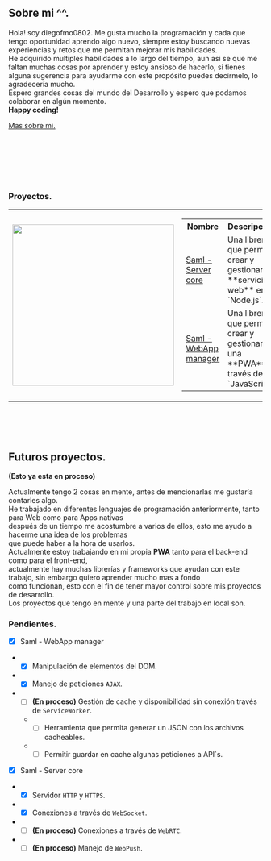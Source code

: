 ## Sobre mi ^^.

Hola! soy diegofmo0802.
Me gusta mucho la programación y cada que tengo oportunidad
aprendo algo nuevo, siempre estoy buscando nuevas experiencias
y retos que me permitan mejorar mis habilidades.<br/>
He adquirido multiples habilidades a lo largo del tiempo,
aun asi se que me faltan muchas cosas por aprender y estoy
ansioso de hacerlo, si tienes alguna sugerencia para ayudarme
con este propósito puedes decírmelo, lo agradecería mucho.<br/>
Espero grandes cosas del mundo del Desarrollo y espero que podamos
colaborar en algún momento.<br/>
**Happy coding!**

[Mas sobre mi.](https://diegofmo0802.github.io)
<br/><br/><br/>



<br/><br/><br/>

### Proyectos.

<table>
  <tr>
    <td>
      <img width="320px" src="https://mysaml.com/Logo">
    </td>
    <td>
      <table>
        <tr>
          <th>Nombre</th>
          <th>Descripción </th>
        </tr>
        <tr>
          <td>
            <a href="https://github.com/diegofmo0802/ServerCore">Saml - Server core</a>
          </td>
          <td>
            Una librería que permita crear y gestionar un **servicio web** en `Node.js`.
          </td>
        </tr>
        <tr>
            <td>
              <a href="https://github.com/diegofmo0802/WebApp">Saml - WebApp manager</a>
            </td>
            <td>
              Una librería que permita crear y gestionar una **PWA** a través de `JavaScript`.
            </td>
        </tr>
      </table>
    </td>
  </tr>
</table>

<br/><br/><br/>

## Futuros proyectos.

**(Esto ya esta en proceso)**<br/>

Actualmente tengo 2 cosas en mente, antes de mencionarlas me gustaría contarles algo.</br>
He trabajado en diferentes lenguajes de programación anteriormente, tanto para Web como para Apps nativas</br>
después de un tiempo me acostumbre a varios de ellos, esto me ayudo a hacerme una idea de los problemas</br>
que puede haber a la hora de usarlos.</br>
Actualmente estoy trabajando en mi propia **PWA** tanto para el back-end como para el front-end,</br>
actualmente hay muchas librerías y frameworks que ayudan con este trabajo, sin embargo quiero aprender mucho mas a fondo</br>
como funcionan, esto con el fin de tener mayor control sobre mis proyectos de desarrollo.</br>
Los proyectos que tengo en mente y una parte del trabajo en local son.

### Pendientes.

- [x] Saml - WebApp manager
- - [x] Manipulación de elementos del DOM.
- - [x] Manejo de peticiones `AJAX`.
- - [ ] **(En proceso)** Gestión de cache y disponibilidad sin conexión través de `ServiceWorker`.
  - - [ ] Herramienta que permita generar un JSON con los archivos cacheables.
  - - [ ] Permitir guardar en cache algunas peticiones a API`s.
- [x] Saml - Server core
- - [x] Servidor `HTTP` y `HTTPS`.
- - [x] Conexiones a través de `WebSocket`.
- - [ ] **(En proceso)** Conexiones a través de  `WebRTC`.
- - [ ] **(En proceso)** Manejo de `WebPush`.
